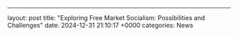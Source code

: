 ---
layout: post
title: "Exploring Free Market Socialism: Possibilities and Challenges"
date:   2024-12-31 21:10:17 +0000
categories: News
